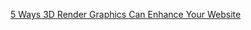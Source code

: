 [5 Ways 3D Render Graphics Can Enhance Your Website](https://webdesign.tutsplus.com/articles/5-ways-3d-render-graphics-can-enhance-your-website--cms-33058)
